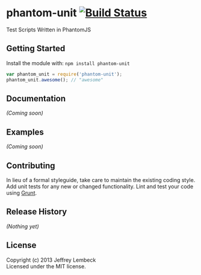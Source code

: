 # phantom-unit [![Build Status](https://secure.travis-ci.org/jlembeck/phantom-unit.png?branch=master)](http://travis-ci.org/jlembeck/phantom-unit)

Test Scripts Written in PhantomJS

## Getting Started
Install the module with: `npm install phantom-unit`

```javascript
var phantom_unit = require('phantom-unit');
phantom_unit.awesome(); // "awesome"
```

## Documentation
_(Coming soon)_

## Examples
_(Coming soon)_

## Contributing
In lieu of a formal styleguide, take care to maintain the existing coding style. Add unit tests for any new or changed functionality. Lint and test your code using [Grunt](http://gruntjs.com/).

## Release History
_(Nothing yet)_

## License
Copyright (c) 2013 Jeffrey Lembeck  
Licensed under the MIT license.
